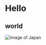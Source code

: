 # Hello
## world
![Image of Japan](https://www.freeworldmaps.net/asia/japan/japan-map-physical.jpg)
